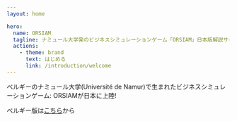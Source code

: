 ```yaml
---
layout: home

hero:
  name: ORSIAM
  tagline: ナミュール大学発のビジネスシミュレーションゲーム「ORSIAM」日本版解説サイトです
  actions:
    - theme: brand
      text: はじめる
      link: /introduction/welcome
---
```

ベルギーのナミュール大学(Université de Namur)で生まれたビジネスシミュレーションゲーム: ORSIAMが日本に上陸!

ベルギー版は[こちら](https://orsiam.unamur.be/Orsiam/index.php)から